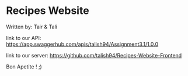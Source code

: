 # Recipes Website

Written by:
Tair & Tali 

link to our API:
https://app.swaggerhub.com/apis/talish94/Assignment3.1/1.0.0

link to our server:
https://github.com/talish94/Recipes-Website-Frontend

Bon Apetite ! ;)


